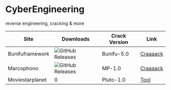 # CyberEngineering
reverse engineering, cracking &amp; more

Site | Downloads | Crack Version | Link |
------------ | ------------- | ------------- | ------------- |
Bunifuframework | <img alt="GitHub Releases" src="https://img.shields.io/github/downloads/cydolo/CyberEngineering/Bunifu-5.0/total?color=darkcyan&label=Downloads&style=flat-square">| Bunifu-5.0| [Craaaack](https://github.com/cydolo/CyberEngineering/tree/master/Bunifuframework.com)
Marcophono | <img alt="GitHub Releases" src="https://img.shields.io/github/downloads/cydolo/CyberEngineering/MP-1.0/total?color=darkcyan&label=Downloads&style=flat-square"> |  MP-1.0| [Craaaack](https://github.com/cydolo/CyberEngineering/tree/master/Marcophono.de) |
Moviestarplanet | 0 | Pluto-1.0 | [Tool](https://github.com/cydolo/CyberEngineering/tree/master/Moviestarplanet.de)
